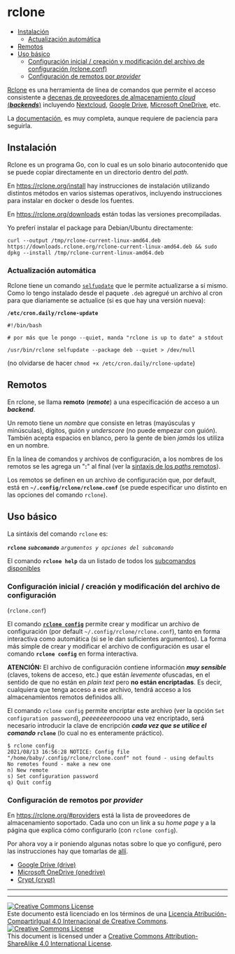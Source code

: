 # rclone

<!--ts-->
   * [Instalación](#instalación)
      * [Actualización automática](#actualización-automática)
   * [Remotos](#remotos)
   * [Uso básico](#uso-básico)
      * [Configuración inicial / creación y modificación del archivo de 
configuración (rclone.conf)](
#configuración-inicial--creación-y-modificación-del-archivo-de-configuración-rcloneconf)
      * [Configuración de remotos por <em>provider</em>](
#configuración-de-remotos-por-provider)

<!-- Added by: baby, at: Sun 15 Aug 19:00:15 -03 2021 -->

<!--te-->

[Rclone](https://rclone.org/) es una herramienta de línea de comandos que 
permite el acceso consistente a [decenas de proveedores de almacenamiento 
_cloud_ (**_backends_**)](https://rclone.org/#providers) incluyendo [Nextcloud](
https://nextcloud.com/), [Google Drive](https://www.google.com/drive/), [
Microsoft OneDrive](https://onedrive.live.com/), etc.

La [documentación](https://rclone.org/docs), es muy completa, aunque requiere de 
paciencia para seguirla.

## Instalación

Rclone es un programa Go, con lo cual es un solo binario autocontenido que se 
puede copiar directamente en un directorio dentro del _path_.

En https://rclone.org/install hay instrucciones de instalación utilizando 
distintos métodos en varios sistemas operativos, incluyendo instrucciones para 
instalar en docker o desde los fuentes.

En https://rclone.org/downloads están todas las versiones precompiladas.

Yo preferí instalar el package para Debian/Ubuntu directamente:

```
curl --output /tmp/rclone-current-linux-amd64.deb  https://downloads.rclone.org/rclone-current-linux-amd64.deb && sudo dpkg --install /tmp/rclone-current-linux-amd64.deb 
```

### Actualización automática

Rclone tiene un comando [`selfupdate`](
https://rclone.org/commands/rclone_selfupdate/) que le permite actualizarse a sí 
mismo. Como lo tengo instalado desde el paquete `.deb` agregué un archivo al 
cron para que diariamente se actualice (si es que hay una versión nueva):

**`/etc/cron.daily/rclone-update`**
```
#!/bin/bash

# por más que le pongo --quiet, manda "rclone is up to date" a stdout

/usr/bin/rclone selfupdate --package deb --quiet > /dev/null
```
(no olvidarse de hacer `chmod +x /etc/cron.daily/rclone-update`)

## Remotos

En rclone, se llama **remoto** (_**remote**_) a una especificación de acceso a 
un **_backend_**.

Un remoto tiene un _nombre_ que consiste en letras (mayúsculas y minúsculas), 
dígitos, guión y _underscore_ (no puede empezar con guión). También acepta 
espacios en blanco, pero la gente de bien _jamás_ los utiliza en un nombre.

En la línea de comandos y archivos de configuración, a los nombres de los 
remotos se les agrega un "**:**" al final (ver la [sintaxis de los _paths_ 
remotos](https://rclone.org/docs/#syntax-of-remote-paths)).

Los remotos se definen en un archivo de configuración que, por default, está en 
**`~/.config/rclone/rclone.conf`** (se puede especificar uno distinto en las 
opciones del comando `rclone`).

## Uso básico

La sintáxis del comando `rclone` es:

**`rclone`** **_`subcomando`_** _`argumentos y opciones del subcomando`_

El comando **`rclone help`** da un listado de todos los [subcomandos 
disponibles](https://rclone.org/commands/)

### Configuración inicial / creación y modificación del archivo de configuración 
(`rclone.conf`)

El comando [**`rclone config`**](https://rclone.org/commands/rclone_config) 
permite crear y modificar un archivo de configuración (por default 
`~/.config/rclone/rclone.conf`), tanto en forma interactiva como automática (si 
se le dan suficientes argumentos). 
La forma más simple de crear y modificar el archivo de configuración es usar el 
comando **`rclone config`** en forma interactiva.

**ATENCIÓN:** El archivo de configuración contiene información **_muy 
sensible_** (claves, tokens de acceso, etc.) que están _levemente_ ofuscadas, en 
el sentido de que no están en _plain text_ pero **no están encriptadas**. Es 
decir, cualquiera que tenga acceso a ese archivo, tendrá acceso a los 
almacenamientos remotos definidos allí.

El comando `rclone config` permite encriptar este archivo (ver la opción `Set 
configuration password`), _peeeeeeerooooo_ una vez encriptado, será necesario 
introducir la clave de encripción **_cada vez que se utilice el comando_ 
`rclone`** (lo cual no es enteramente práctico).

```
$ rclone config
2021/08/13 16:56:28 NOTICE: Config file "/home/baby/.config/rclone/rclone.conf" not found - using defaults
No remotes found - make a new one
n) New remote
s) Set configuration password
q) Quit config
```

### Configuración de remotos por _provider_

En https://rclone.org/#providers está la lista de proveedores de almacenamiento 
soportado. Cada uno con un link a su _home page_ y a la página que explica cómo 
configurarlo (con `rclone config`).

Por ahora voy a ir poniendo algunas notas sobre lo que yo configuré, pero las 
instrucciones hay que tomarlas de [allí](https://rclone.org/#providers).

* [Google Drive (drive)](remote-drive.md)
* [Microsoft OneDrive (onedrive)](remote-onedrive.md)
* [Crypt (crypt)](remote-crypt.md)

___
<!-- LICENSE -->
___
<a rel="licencia" href="http://creativecommons.org/licenses/by-sa/4.0/deed.es">
<img alt="Creative Commons License" style="border-width:0" 
src="https://i.creativecommons.org/l/by-sa/4.0/88x31.png" /></a><br />
Este documento está licenciado en los términos de una <a rel="licencia" 
href="http://creativecommons.org/licenses/by-sa/4.0/deed.es">
Licencia Atribución-CompartirIgual 4.0 Internacional de Creative Commons</a>.

<a rel="license" href="http://creativecommons.org/licenses/by-sa/4.0/deed.en">
<img alt="Creative Commons License" style="border-width:0" 
src="https://i.creativecommons.org/l/by-sa/4.0/88x31.png" /></a><br />
This document is licensed under a <a rel="license" 
href="http://creativecommons.org/licenses/by-sa/4.0/deed.en">
Creative Commons Attribution-ShareAlike 4.0 International License</a>.
<!-- END --> 
